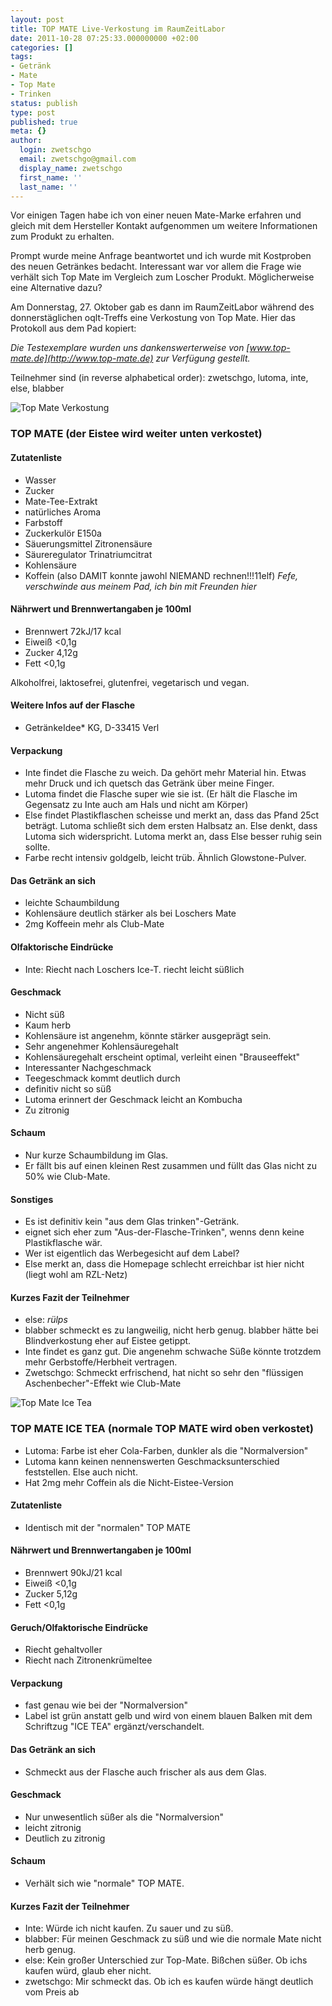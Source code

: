 ```yaml
---
layout: post
title: TOP MATE Live-Verkostung im RaumZeitLabor
date: 2011-10-28 07:25:33.000000000 +02:00
categories: []
tags:
- Getränk
- Mate
- Top Mate
- Trinken
status: publish
type: post
published: true
meta: {}
author:
  login: zwetschgo
  email: zwetschgo@gmail.com
  display_name: zwetschgo
  first_name: ''
  last_name: ''
---
```

Vor einigen Tagen habe ich von einer neuen Mate-Marke erfahren und gleich mit dem
Hersteller Kontakt aufgenommen um weitere Informationen zum Produkt zu erhalten.

Prompt wurde meine Anfrage beantwortet und ich wurde mit Kostproben des neuen
Getränkes bedacht. Interessant war vor allem die Frage wie verhält sich Top Mate im
Vergleich zum Loscher Produkt. Möglicherweise eine Alternative dazu?

Am Donnerstag, 27. Oktober gab es dann im RaumZeitLabor während des donnerstäglichen
oqlt-Treffs eine Verkostung von Top Mate. Hier das Protokoll aus dem Pad kopiert:

<!--more-->

*Die Testexemplare wurden uns dankenswerterweise von
[www.top-mate.de](http://www.top-mate.de) zur Verfügung gestellt.*

Teilnehmer sind (in reverse alphabetical order): zwetschgo, lutoma, inte, else,
blabber

![Top Mate Verkostung](/assets/mate1.jpg "Top Mate Verkostung")

### TOP MATE (der Eistee wird weiter unten verkostet)

#### Zutatenliste

* Wasser
* Zucker
* Mate-Tee-Extrakt
* natürliches Aroma
* Farbstoff
* Zuckerkulör E150a
* Säuerungsmittel Zitronensäure
* Säureregulator Trinatriumcitrat
* Kohlensäure
* Koffein (also DAMIT konnte jawohl NIEMAND rechnen!!!11elf) *Fefe, verschwinde aus
  meinem Pad, ich bin mit Freunden hier*

#### Nährwert und Brennwertangaben je 100ml
* Brennwert 72kJ/17 kcal
* Eiweiß &lt;0,1g
* Zucker 4,12g
* Fett &lt;0,1g

Alkoholfrei, laktosefrei, glutenfrei, vegetarisch und vegan.

#### Weitere Infos auf der Flasche

* GetränkeIdee* KG, D-33415 Verl

#### Verpackung

* Inte findet die Flasche zu weich. Da gehört mehr Material hin. Etwas mehr Druck und
  ich quetsch das Getränk über meine Finger.
* Lutoma findet die Flasche super wie sie ist. (Er hält die Flasche im Gegensatz zu
  Inte auch am Hals und nicht am Körper)
* Else findet Plastikflaschen scheisse und merkt an, dass das Pfand 25ct beträgt.
  Lutoma schließt sich dem ersten Halbsatz an. Else denkt, dass Lutoma sich
  widerspricht. Lutoma merkt an, dass Else besser ruhig sein sollte.
* Farbe recht intensiv goldgelb, leicht trüb. Ähnlich Glowstone-Pulver.

#### Das Getränk an sich

* leichte Schaumbildung
* Kohlensäure deutlich stärker als bei Loschers Mate
* 2mg Koffeein mehr als Club-Mate

#### Olfaktorische Eindrücke

* Inte: Riecht nach Loschers Ice-T. riecht leicht süßlich

#### Geschmack

* Nicht süß
* Kaum herb
* Kohlensäure ist angenehm, könnte stärker ausgeprägt sein.
* Sehr angenehmer Kohlensäuregehalt
* Kohlensäuregehalt erscheint optimal, verleiht einen "Brauseeffekt"
* Interessanter Nachgeschmack
* Teegeschmack kommt deutlich durch
* definitiv nicht so süß
* Lutoma erinnert der Geschmack leicht an Kombucha
* Zu zitronig

#### Schaum

* Nur kurze Schaumbildung im Glas.
* Er fällt bis auf einen kleinen Rest zusammen und füllt das Glas nicht zu 50% wie
  Club-Mate.

#### Sonstiges
* Es ist definitiv kein "aus dem Glas trinken"-Getränk.
* eignet sich eher zum "Aus-der-Flasche-Trinken", wenns denn keine Plastikflasche wär.
* Wer ist eigentlich das Werbegesicht auf dem Label?
* Else merkt an, dass die Homepage schlecht erreichbar ist hier nicht (liegt wohl am
  RZL-Netz)

#### Kurzes Fazit der Teilnehmer

* else: *rülps*
* blabber schmeckt es zu langweilig, nicht herb genug. blabber hätte bei
  Blindverkostung eher auf Eistee getippt.
* Inte findet es ganz gut. Die angenehm schwache Süße könnte trotzdem mehr
  Gerbstoffe/Herbheit vertragen.
* Zwetschgo: Schmeckt erfrischend, hat nicht so sehr den "flüssigen
  Aschenbecher"-Effekt wie Club-Mate

![Top Mate Ice Tea](/assets/mate2.jpg "Top Mate Ice Tea Verkostung")

### TOP MATE ICE TEA (normale TOP MATE wird oben verkostet)

* Lutoma: Farbe ist eher Cola-Farben, dunkler als die "Normalversion"
* Lutoma kann keinen nennenswerten Geschmacksunterschied feststellen. Else auch
  nicht.
* Hat 2mg mehr Coffein als die Nicht-Eistee-Version

#### Zutatenliste

* Identisch mit der "normalen" TOP MATE

#### Nährwert und Brennwertangaben je 100ml

* Brennwert 90kJ/21 kcal
* Eiweiß &lt;0,1g
* Zucker 5,12g
* Fett &lt;0,1g

#### Geruch/Olfaktorische Eindrücke

* Riecht gehaltvoller
* Riecht nach Zitronenkrümeltee

#### Verpackung

* fast genau wie bei der "Normalversion"
* Label ist grün anstatt gelb und wird von einem blauen Balken mit dem Schriftzug
  "ICE TEA" ergänzt/verschandelt.

#### Das Getränk an sich

* Schmeckt aus der Flasche auch frischer als aus dem Glas.

#### Geschmack

* Nur unwesentlich süßer als die "Normalversion"
* leicht zitronig
* Deutlich zu zitronig

#### Schaum

* Verhält sich wie "normale" TOP MATE.

#### Kurzes Fazit der Teilnehmer

* Inte: Würde ich nicht kaufen. Zu sauer und zu süß.
* blabber: Für meinen Geschmack zu süß und wie die normale Mate nicht herb genug.
* else: Kein großer Unterschied zur Top-Mate. Bißchen süßer. Ob ichs kaufen würd, glaub eher nicht.
* zwetschgo: Mir schmeckt das. Ob ich es kaufen würde hängt deutlich vom Preis ab

